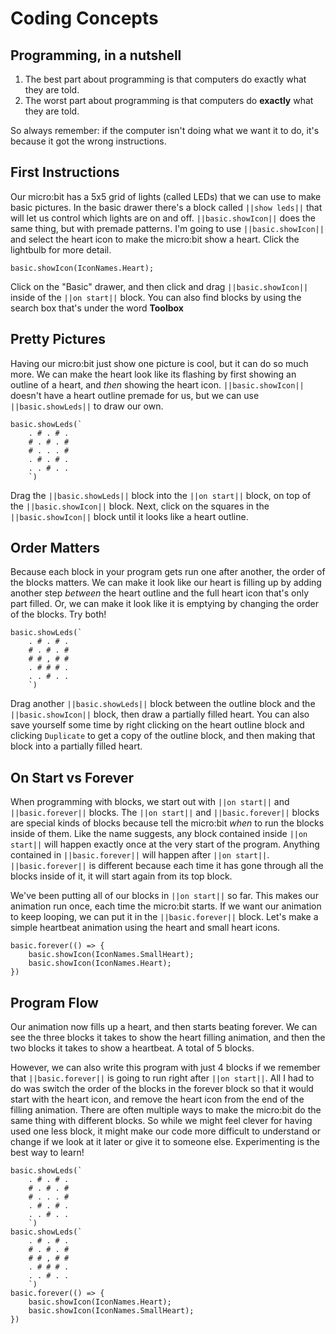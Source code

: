 # Coding Concepts

## Programming, in a nutshell
1. The best part about programming is that computers do exactly what they are told.
2. The worst part about programming is that computers do **exactly** what they are told.

So always remember: if the computer isn't doing what we want it to do, it's because it got the wrong instructions.

## First Instructions
Our micro:bit has a 5x5 grid of lights (called LEDs) that we can use to make basic pictures.
In the basic drawer there's a block called ``||show leds||`` that will let us control which lights are on and off.
``||basic.showIcon||`` does the same thing, but with premade patterns.
I'm going to use ``||basic.showIcon||`` and select the heart icon to make the micro:bit show a heart.
Click the lightbulb for more detail.


```blocks
basic.showIcon(IconNames.Heart);
```

Click on the "Basic" drawer, and then click and drag ``||basic.showIcon||`` inside of the ``||on start||`` block.
You can also find blocks by using the search box that's under the word **Toolbox**

## Pretty Pictures
Having our micro:bit just show one picture is cool, but it can do so much more.
We can make the heart look like its flashing by first showing an outline of a heart, and _then_ showing the heart icon.
``||basic.showIcon||`` doesn't have a heart outline premade for us, but we can use ``||basic.showLeds||`` to draw our own.

```blocks
basic.showLeds(`
    . # . # .
    # . # . #
    # . . . #
    . # . # .
    . . # . .
    `)
```

Drag the ``||basic.showLeds||`` block into the ``||on start||`` block, on top of the ``||basic.showIcon||`` block.
Next, click on the squares in the ``||basic.showIcon||`` block until it looks like a heart outline.

## Order Matters
Because each block in your program gets run one after another, the order of the blocks matters.
We can make it look like our heart is filling up by adding another step _between_ the heart outline and the full heart icon that's only part filled.
Or, we can make it look like it is emptying by changing the order of the blocks.
Try both!

```blocks
basic.showLeds(`
    . # . # .
    # . # . #
    # # , # #
    . # # # .
    . . # . .
    `)
```

Drag another ``||basic.showLeds||`` block between the outline block and the ``||basic.showIcon||`` block, then draw a partially filled heart.
You can also save yourself some time by right clicking on the heart outline block and clicking `Duplicate` to get a copy of the outline block, and then making that block into a partially filled heart.

## On Start vs Forever
When programming with blocks, we start out with ``||on start||`` and ``||basic.forever||`` blocks.
The ``||on start||`` and ``||basic.forever||`` blocks are special kinds of blocks because tell the micro:bit _when_ to run the blocks inside of them.
Like the name suggests, any block contained inside ``||on start||`` will happen exactly once at the very start of the program.
Anything contained in ``||basic.forever||`` will happen after ``||on start||``.
``||basic.forever||`` is different because each time it has gone through all the blocks inside of it, it will start again from its top block.

We've been putting all of our blocks in ``||on start||`` so far.
This makes our animation run once, each time the micro:bit starts.
If we want our  animation to keep looping, we can put it in the ``||basic.forever||`` block.
Let's make a simple heartbeat animation using the heart and small heart icons.

```blocks
basic.forever(() => {
    basic.showIcon(IconNames.SmallHeart);
    basic.showIcon(IconNames.Heart);
})
```

## Program Flow
Our animation now fills up a heart, and then starts beating forever.
We can see the three blocks it takes to show the heart filling animation, and then the two blocks it takes to show a heartbeat.
A total of 5 blocks.

However, we can also write this program with just 4 blocks if we remember that ``||basic.forever||`` is going to run right after ``||on start||``.
All I had to do was switch the order of the blocks in the forever block so that it would start with the heart icon, and remove the heart icon from the end of the filling animation.
There are often multiple ways to make the micro:bit do the same thing with different blocks.
So while we might feel clever for having used one less block, it might make our code more difficult to understand or change if we look at it later or give it to someone else.
Experimenting is the best way to learn!

```blocks
basic.showLeds(`
    . # . # .
    # . # . #
    # . . . #
    . # . # .
    . . # . .
    `)
basic.showLeds(`
    . # . # .
    # . # . #
    # # , # #
    . # # # .
    . . # . .
    `)
basic.forever(() => {
    basic.showIcon(IconNames.Heart);
    basic.showIcon(IconNames.SmallHeart);
})
```

